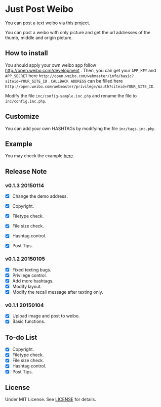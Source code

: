 # Just Post Weibo

You can post a text weibo via this project.

You can post a weibo with only picture and get the url addresses of the thumb, middle and origin picture.

## How to install

You should apply your own weibo app follow http://open.weibo.com/development . Then, you can get your `APP_KEY` and `APP_SECRET` here `http://open.weibo.com/webmaster/info/basic?siteid=YOUR_SITE_ID` . `CALLBACK ADDRESS` can be filled here `http://open.weibo.com/webmaster/privilege/oauth?siteid=YOUR_SITE_ID`.

Modify the file `inc/config-sample.inc.php` and rename the file to `inc/config.inc.php`.

## Customize

You can add your own HASHTAGs by modifying the file `inc/tags.inc.php`.

## Example

You may check the example [here](http://delbert.me/weibo/).

## Release Note

### v0.1.3 20150114

- [x] Change the demo address.
- [x] Copyright.
- [x] Filetype check.
- [x] File size check.
- [x] Hashtag control.
- [x] Post Tips.


### v0.1.2 20150105

- [x] Fixed texting bugs.
- [x] Privilege control.
- [x] Add more hashtags.
- [x] Modify layout.
- [x] Modify the recall message after texting only.

### v0.1.1 20150104

- [x] Upload image and post to weibo.
- [x] Basic functions.

## To-do List

- [x] Copyright.
- [x] Filetype check.
- [x] File size check.
- [x] Hashtag control.
- [x] Post Tips.

## License

Under MIT License. See [LICENSE](LICENSE) for details. 